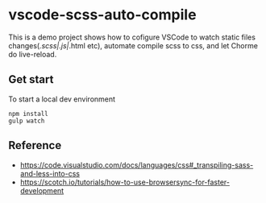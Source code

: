 # vscode-scss-auto-compile
This is a demo project shows how to cofigure VSCode to watch static files changes(*.scss|.js|*.html etc), automate compile scss to css, and let Chorme do live-reload. 

## Get start
To start a local dev environment
~~~
npm install
gulp watch
~~~

## Reference
* https://code.visualstudio.com/docs/languages/css#_transpiling-sass-and-less-into-css
* https://scotch.io/tutorials/how-to-use-browsersync-for-faster-development
